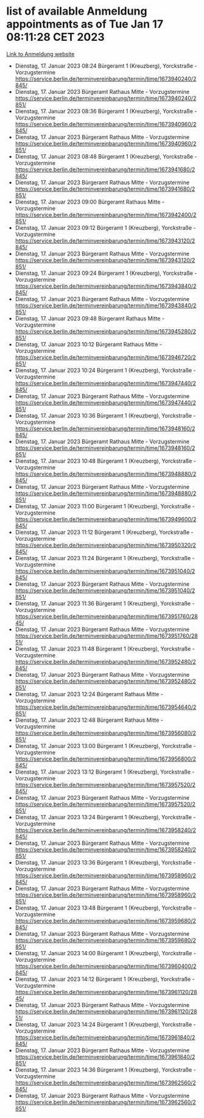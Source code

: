 # list of available Anmeldung appointments as of Tue Jan 17 08:11:28 CET 2023
[Link to Anmeldung website](https://service.berlin.de/terminvereinbarung/termin/tag.php?termin=0&anliegen[]=120686&dienstleisterlist=122210,122217,327316,122219,327312,122227,327314,122231,327346,122243,327348,122252,329742,122260,329745,122262,329748,122254,329751,122271,327278,122273,327274,122277,327276,330436,122280,327294,122282,327290,122284,327292,327539,122291,327270,122285,327266,122286,327264,122296,327268,150230,329760,122301,327282,122297,327286,122294,327284,122312,329763,122314,329775,122304,327330,122311,327334,122309,327332,122281,327352,122279,329772,122276,327324,122274,327326,122267,329766,122246,327318,122251,327320,122257,327322,122208,327298,122226,327300,121362,121364&herkunft=http%3A%2F%2Fservice.berlin.de%2Fdienstleistung%2F120686%2F)
- Dienstag, 17. Januar 2023 08:24 Bürgeramt 1 (Kreuzberg), Yorckstraße - Vorzugstermine https://service.berlin.de/terminvereinbarung/termin/time/1673940240/2845/
- Dienstag, 17. Januar 2023  Bürgeramt Rathaus Mitte - Vorzugstermine https://service.berlin.de/terminvereinbarung/termin/time/1673940240/2851/
- Dienstag, 17. Januar 2023 08:36 Bürgeramt 1 (Kreuzberg), Yorckstraße - Vorzugstermine https://service.berlin.de/terminvereinbarung/termin/time/1673940960/2845/
- Dienstag, 17. Januar 2023  Bürgeramt Rathaus Mitte - Vorzugstermine https://service.berlin.de/terminvereinbarung/termin/time/1673940960/2851/
- Dienstag, 17. Januar 2023 08:48 Bürgeramt 1 (Kreuzberg), Yorckstraße - Vorzugstermine https://service.berlin.de/terminvereinbarung/termin/time/1673941680/2845/
- Dienstag, 17. Januar 2023  Bürgeramt Rathaus Mitte - Vorzugstermine https://service.berlin.de/terminvereinbarung/termin/time/1673941680/2851/
- Dienstag, 17. Januar 2023 09:00 Bürgeramt Rathaus Mitte - Vorzugstermine https://service.berlin.de/terminvereinbarung/termin/time/1673942400/2851/
- Dienstag, 17. Januar 2023 09:12 Bürgeramt 1 (Kreuzberg), Yorckstraße - Vorzugstermine https://service.berlin.de/terminvereinbarung/termin/time/1673943120/2845/
- Dienstag, 17. Januar 2023  Bürgeramt Rathaus Mitte - Vorzugstermine https://service.berlin.de/terminvereinbarung/termin/time/1673943120/2851/
- Dienstag, 17. Januar 2023 09:24 Bürgeramt 1 (Kreuzberg), Yorckstraße - Vorzugstermine https://service.berlin.de/terminvereinbarung/termin/time/1673943840/2845/
- Dienstag, 17. Januar 2023  Bürgeramt Rathaus Mitte - Vorzugstermine https://service.berlin.de/terminvereinbarung/termin/time/1673943840/2851/
- Dienstag, 17. Januar 2023 09:48 Bürgeramt Rathaus Mitte - Vorzugstermine https://service.berlin.de/terminvereinbarung/termin/time/1673945280/2851/
- Dienstag, 17. Januar 2023 10:12 Bürgeramt Rathaus Mitte - Vorzugstermine https://service.berlin.de/terminvereinbarung/termin/time/1673946720/2851/
- Dienstag, 17. Januar 2023 10:24 Bürgeramt 1 (Kreuzberg), Yorckstraße - Vorzugstermine https://service.berlin.de/terminvereinbarung/termin/time/1673947440/2845/
- Dienstag, 17. Januar 2023  Bürgeramt Rathaus Mitte - Vorzugstermine https://service.berlin.de/terminvereinbarung/termin/time/1673947440/2851/
- Dienstag, 17. Januar 2023 10:36 Bürgeramt 1 (Kreuzberg), Yorckstraße - Vorzugstermine https://service.berlin.de/terminvereinbarung/termin/time/1673948160/2845/
- Dienstag, 17. Januar 2023  Bürgeramt Rathaus Mitte - Vorzugstermine https://service.berlin.de/terminvereinbarung/termin/time/1673948160/2851/
- Dienstag, 17. Januar 2023 10:48 Bürgeramt 1 (Kreuzberg), Yorckstraße - Vorzugstermine https://service.berlin.de/terminvereinbarung/termin/time/1673948880/2845/
- Dienstag, 17. Januar 2023  Bürgeramt Rathaus Mitte - Vorzugstermine https://service.berlin.de/terminvereinbarung/termin/time/1673948880/2851/
- Dienstag, 17. Januar 2023 11:00 Bürgeramt 1 (Kreuzberg), Yorckstraße - Vorzugstermine https://service.berlin.de/terminvereinbarung/termin/time/1673949600/2845/
- Dienstag, 17. Januar 2023 11:12 Bürgeramt 1 (Kreuzberg), Yorckstraße - Vorzugstermine https://service.berlin.de/terminvereinbarung/termin/time/1673950320/2845/
- Dienstag, 17. Januar 2023 11:24 Bürgeramt 1 (Kreuzberg), Yorckstraße - Vorzugstermine https://service.berlin.de/terminvereinbarung/termin/time/1673951040/2845/
- Dienstag, 17. Januar 2023  Bürgeramt Rathaus Mitte - Vorzugstermine https://service.berlin.de/terminvereinbarung/termin/time/1673951040/2851/
- Dienstag, 17. Januar 2023 11:36 Bürgeramt 1 (Kreuzberg), Yorckstraße - Vorzugstermine https://service.berlin.de/terminvereinbarung/termin/time/1673951760/2845/
- Dienstag, 17. Januar 2023  Bürgeramt Rathaus Mitte - Vorzugstermine https://service.berlin.de/terminvereinbarung/termin/time/1673951760/2851/
- Dienstag, 17. Januar 2023 11:48 Bürgeramt 1 (Kreuzberg), Yorckstraße - Vorzugstermine https://service.berlin.de/terminvereinbarung/termin/time/1673952480/2845/
- Dienstag, 17. Januar 2023  Bürgeramt Rathaus Mitte - Vorzugstermine https://service.berlin.de/terminvereinbarung/termin/time/1673952480/2851/
- Dienstag, 17. Januar 2023 12:24 Bürgeramt Rathaus Mitte - Vorzugstermine https://service.berlin.de/terminvereinbarung/termin/time/1673954640/2851/
- Dienstag, 17. Januar 2023 12:48 Bürgeramt Rathaus Mitte - Vorzugstermine https://service.berlin.de/terminvereinbarung/termin/time/1673956080/2851/
- Dienstag, 17. Januar 2023 13:00 Bürgeramt 1 (Kreuzberg), Yorckstraße - Vorzugstermine https://service.berlin.de/terminvereinbarung/termin/time/1673956800/2845/
- Dienstag, 17. Januar 2023 13:12 Bürgeramt 1 (Kreuzberg), Yorckstraße - Vorzugstermine https://service.berlin.de/terminvereinbarung/termin/time/1673957520/2845/
- Dienstag, 17. Januar 2023  Bürgeramt Rathaus Mitte - Vorzugstermine https://service.berlin.de/terminvereinbarung/termin/time/1673957520/2851/
- Dienstag, 17. Januar 2023 13:24 Bürgeramt 1 (Kreuzberg), Yorckstraße - Vorzugstermine https://service.berlin.de/terminvereinbarung/termin/time/1673958240/2845/
- Dienstag, 17. Januar 2023  Bürgeramt Rathaus Mitte - Vorzugstermine https://service.berlin.de/terminvereinbarung/termin/time/1673958240/2851/
- Dienstag, 17. Januar 2023 13:36 Bürgeramt 1 (Kreuzberg), Yorckstraße - Vorzugstermine https://service.berlin.de/terminvereinbarung/termin/time/1673958960/2845/
- Dienstag, 17. Januar 2023  Bürgeramt Rathaus Mitte - Vorzugstermine https://service.berlin.de/terminvereinbarung/termin/time/1673958960/2851/
- Dienstag, 17. Januar 2023 13:48 Bürgeramt 1 (Kreuzberg), Yorckstraße - Vorzugstermine https://service.berlin.de/terminvereinbarung/termin/time/1673959680/2845/
- Dienstag, 17. Januar 2023  Bürgeramt Rathaus Mitte - Vorzugstermine https://service.berlin.de/terminvereinbarung/termin/time/1673959680/2851/
- Dienstag, 17. Januar 2023 14:00 Bürgeramt 1 (Kreuzberg), Yorckstraße - Vorzugstermine https://service.berlin.de/terminvereinbarung/termin/time/1673960400/2845/
- Dienstag, 17. Januar 2023 14:12 Bürgeramt 1 (Kreuzberg), Yorckstraße - Vorzugstermine https://service.berlin.de/terminvereinbarung/termin/time/1673961120/2845/
- Dienstag, 17. Januar 2023  Bürgeramt Rathaus Mitte - Vorzugstermine https://service.berlin.de/terminvereinbarung/termin/time/1673961120/2851/
- Dienstag, 17. Januar 2023 14:24 Bürgeramt 1 (Kreuzberg), Yorckstraße - Vorzugstermine https://service.berlin.de/terminvereinbarung/termin/time/1673961840/2845/
- Dienstag, 17. Januar 2023  Bürgeramt Rathaus Mitte - Vorzugstermine https://service.berlin.de/terminvereinbarung/termin/time/1673961840/2851/
- Dienstag, 17. Januar 2023 14:36 Bürgeramt 1 (Kreuzberg), Yorckstraße - Vorzugstermine https://service.berlin.de/terminvereinbarung/termin/time/1673962560/2845/
- Dienstag, 17. Januar 2023  Bürgeramt Rathaus Mitte - Vorzugstermine https://service.berlin.de/terminvereinbarung/termin/time/1673962560/2851/
